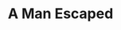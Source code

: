 ---
title: "A Man Escaped"
year: 1956
rating: 5
stars: "★★★★★"
rewatched: false
permalink: "a-man-escaped"
watched_on: 2020-09-23
---